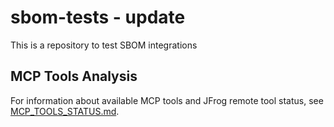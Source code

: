 # sbom-tests - update
This is a repository to test SBOM integrations

## MCP Tools Analysis
For information about available MCP tools and JFrog remote tool status, see [MCP_TOOLS_STATUS.md](MCP_TOOLS_STATUS.md).
